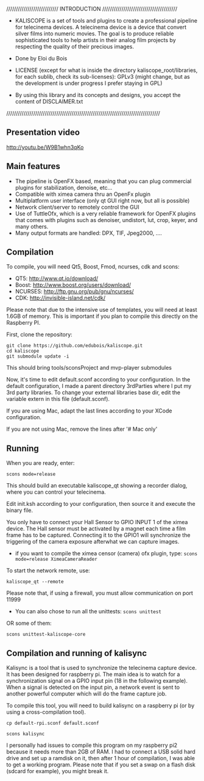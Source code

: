 /////////////////////////// INTRODUCTION ///////////////////////////////////////

* KALISCOPE is a set of tools and plugins to create a professional pipeline for
  telecinema devices. A telecinema device is a device that convert silver films
  into numeric movies. The goal is to produce reliable sophisticated tools to
  help artists in their analog film projects by respecting the quality of their
  precious images.

* Done by Eloi du Bois

* LICENSE (except for what is inside the directory kaliscope_root/libraries, for each sublib, check its sub-licenses):
        GPLv3 (might change, but as the development is under progress I prefer staying in GPL)

* By using this library and its concepts and designs, you accept the content 
  of DISCLAIMER.txt

////////////////////////////////////////////////////////////////////////////////

## Presentation video

http://youtu.be/W9B1whn3qKo

## Main features

* The pipeline is OpenFX based, meaning that you can plug commercial plugins
  for stabilization, denoise, etc...
* Compatible with ximea camera thru an OpenFx plugin
* Multiplatform user interface (only qt GUI right now, but all is possible)
* Network client/server to remotely control the GUI
* Use of TuttleOfx, which is a very reliable framework for OpenFX plugins that
  comes with plugins such as denoiser, undistort, lut, crop, keyer, and many others.
* Many output formats are handled: DPX, TIF, Jpeg2000, ....

## Compilation

To compile, you will need Qt5, Boost, Fmod, ncurses, cdk and scons:

* QT5: http://www.qt.io/download/
* Boost: http://www.boost.org/users/download/
* NCURSES: http://ftp.gnu.org/pub/gnu/ncurses/
* CDK: http://invisible-island.net/cdk/

Please note that due to the intensive use of templates, you will need at least 1.6GB of memory.
This is important if you plan to compile this directly on the Raspberry PI.

First, clone the repository:

```
git clone https://github.com/edubois/kaliscope.git
cd kaliscope
git submodule update -i
```
This should bring tools/sconsProject and mvp-player submodules

Now, it's time to edit default.sconf according to your configuration.
In the default configuration, I made a parent directory 3rdParties where I put
my 3rd party libraries. To change your external libraries base dir, 
edit the variable extern in this file (default.sconf).

If you are using Mac, adapt the last lines according to your
XCode configuration.

If you are not using Mac, remove the lines after '# Mac only'


## Running

When you are ready, enter:

```scons mode=release```

This should build an executable kaliscope_qt showing a recorder dialog, where you can 
control your telecinema.

Edit init.ksh according to your configuration, then source it and execute the binary file.

You only have to connect your Hall Sensor to GPIO INPUT 1 of the ximea device.
The Hall sensor must be activated by a magnet each time a film frame has to be captured.
Connecting it to the GPIO1 will synchronize the triggering of the camera exposure afterwhat we can capture images.

* if you want to compile the ximea censor (camera) ofx plugin, type:
```scons mode=release XimeaCameraReader```

To start the network remote, use:

```kaliscope_qt --remote```

Please note that, if using a firewall, you must allow communication on port 11999

* You can also chose to run all the unittests:
```scons unittest```

OR some of them:

```scons unittest-kaliscope-core```


## Compilation and running of kalisync

Kalisync is a tool that is used to synchronize the telecinema capture device.
It has been designed for raspberry pi. The main idea is to watch for a 
synchronization signal on a GPIO input pin (18 in the following example).
When a signal is detected on the input pin, a network event is sent to another
powerful computer which will do the frame capture job.

To compile this tool, you will need to build kalisync on a raspberry pi (or by using a cross-compilation tool).

```cp default-rpi.sconf default.sconf```

```scons kalisync```

I personally had issues to compile this program on my raspberry pi2 because it needs more than 2GB of RAM.
I had to connect a USB solid hard drive and set up a ramdisk on it, then after 1 hour of compilation, I was able
to get a working program. Please note that if you set a swap on a flash disk (sdcard for example), you might break it.


